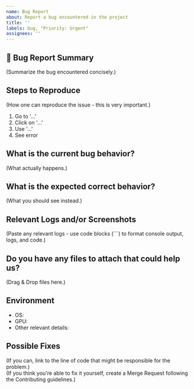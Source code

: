 ```yaml
---
name: Bug Report
about: Report a bug encountered in the project
title: ''
labels: bug, "Priority: Urgent"
assignees: ''
---
```


## 🐛 Bug Report Summary

(Summarize the bug encountered concisely.)

## Steps to Reproduce

(How one can reproduce the issue - this is very important.)

1. Go to '...'
2. Click on '...'
3. Use '...'
4. See error

## What is the current bug behavior?

(What actually happens.)

## What is the expected correct behavior?

(What you should see instead.)

## Relevant Logs and/or Screenshots

(Paste any relevant logs - use code blocks (```) to format console output, logs, and code.)

## Do you have any files to attach that could help us?

(Drag & Drop files here.)

## Environment

- OS:
- GPU:
- Other relevant details:

## Possible Fixes

(If you can, link to the line of code that might be responsible for the problem.)  
(If you think you're able to fix it yourself, create a Merge Request following the Contributing guidelines.)

